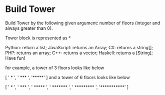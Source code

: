 # Build Tower

Build Tower by the following given argument:
number of floors (integer and always greater than 0).

Tower block is represented as *

Python: return a list; JavaScript: returns an Array; C#: returns a string[]; PHP: returns an array; C++: returns a
vector<string>; Haskell: returns a [String]; Have fun!

for example, a tower of 3 floors looks like below

[
'  *  ',
' *** ',
'*****'
]
and a tower of 6 floors looks like below

[
'     *     ',
'    ***    ',
'   *****   ',
'  *******  ',
' ********* ',
'***********'
]